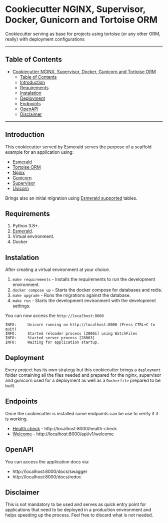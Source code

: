 # Cookiecutter NGINX, Supervisor, Docker, Gunicorn and Tortoise ORM

Cookiecutter serving as base for projects using tortoise (or any other ORM, really) with deployment
configurations

---

## Table of Contents

- [Cookiecutter NGINX, Supervisor, Docker, Gunicorn and Tortoise ORM](#cookiecutter-nginx-supervisor-docker-gunicorn-and-tortoise-orm)
    - [Table of Contents](#table-of-contents)
    - [Introduction](#introduction)
    - [Requirements](#requirements)
    - [Instalation](#instalation)
    - [Deployment](#deployment)
    - [Endpoints](#endpoints)
    - [OpenAPI](#openapi)
    - [Disclaimer](#disclaimer)

---

## Introduction

This cookiecutter served by Esmerald serves the purpose of a scaffold example for an application
using:

* [Esmerald](https://esmerald.dymmond.com)
* [Tortoise ORM](https://tortoise.github.io/)
* [Nginx](https://www.nginx.com/)
* [Gunicorn](https://gunicorn.org/)
* [Supervisor](http://supervisord.org/)
* [Uvicorn](https://www.uvicorn.org/)

Brings also an initial migration using [Esmerald supported](https://esmerald.dymmond.com/databases/tortoise/models/)
tables.

## Requirements

1. Python 3.8+.
2. [Esmerald](https://esmerald.dymmond.com).
3. Virtual environment.
4. Docker

## Instalation

After creating a virtual environment at your choice.

1. `make requirements` - Installs the requirements to run the development environment.
2. `docker compose up` - Starts the docker compose for databases and redis.
3. `make upgrade` - Runs the migrations against the database.
4. `make run` - Starts the development environment with the development settings.

You can now access the `http://localhost:8000`

```shell
INFO:     Uvicorn running on http://localhost:8000 (Press CTRL+C to quit)
INFO:     Started reloader process [28061] using WatchFiles
INFO:     Started server process [28063]
INFO:     Waiting for application startup.
```

## Deployment

Every project has its own strategy but this cookiecutter brings a `deployment` folder containing
all the files needed and prepared for the nginx, supervisor and gunicorn used for a deployment
as well as a `Dockerfile` prepared to be built.

## Endpoints

Once the cookiecutter is installed some endpoints can be use to verify if it is working.

* [Health check](http://localhost:8000/health-check) - http://localhost:8000/health-check
* [Welcome](http://localhost:8000/api/v1/welcome) - http://localhost:8000/api/v1/welcome

## OpenAPI

You can access the application docs via:

* http://localhost:8000/docs/swagger
* http://localhost:8000/docs/redoc

## Disclaimer

This is not mandatory to be used and serves as quick entry point for applications that need to be
deployed in a production environment and helps speeding up the process. Feel free to discard what is
not needed.
